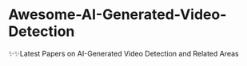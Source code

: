 # Awesome-AI-Generated-Video-Detection
✨✨Latest Papers on AI-Generated Video Detection and Related Areas
